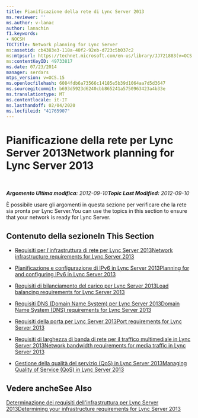 ```yaml
---
title: Pianificazione della rete di Lync Server 2013
ms.reviewer: ''
ms.author: v-lanac
author: lanachin
f1.keywords:
- NOCSH
TOCTitle: Network planning for Lync Server
ms:assetid: cb4383e3-118a-40f2-92eb-d723c5b037c2
ms:mtpsurl: https://technet.microsoft.com/en-us/library/JJ721883(v=OCS.15)
ms:contentKeyID: 49733817
ms.date: 07/23/2014
manager: serdars
mtps_version: v=OCS.15
ms.openlocfilehash: 6084fdb6a73566c14185e5b39d1064aa7d5d3647
ms.sourcegitcommit: b693d5923d6240cbb865241a5750963423a4b33e
ms.translationtype: MT
ms.contentlocale: it-IT
ms.lasthandoff: 02/04/2020
ms.locfileid: "41765907"
---
```

<div data-xmlns="http://www.w3.org/1999/xhtml">

<div class="topic" data-xmlns="http://www.w3.org/1999/xhtml" data-msxsl="urn:schemas-microsoft-com:xslt" data-cs="http://msdn.microsoft.com/en-us/">

<div data-asp="http://msdn2.microsoft.com/asp">

# <a name="network-planning-for-lync-server-2013"></a><span data-ttu-id="a1142-102">Pianificazione della rete per Lync Server 2013</span><span class="sxs-lookup"><span data-stu-id="a1142-102">Network planning for Lync Server 2013</span></span>

</div>

<div id="mainSection">

<div id="mainBody">

<span> </span>

<span data-ttu-id="a1142-103">_**Argomento Ultima modifica:** 2012-09-10_</span><span class="sxs-lookup"><span data-stu-id="a1142-103">_**Topic Last Modified:** 2012-09-10_</span></span>

<span data-ttu-id="a1142-104">È possibile usare gli argomenti in questa sezione per verificare che la rete sia pronta per Lync Server.</span><span class="sxs-lookup"><span data-stu-id="a1142-104">You can use the topics in this section to ensure that your network is ready for Lync Server.</span></span>

<div>

## <a name="in-this-section"></a><span data-ttu-id="a1142-105">Contenuto della sezione</span><span class="sxs-lookup"><span data-stu-id="a1142-105">In This Section</span></span>

  - [<span data-ttu-id="a1142-106">Requisiti per l'infrastruttura di rete per Lync Server 2013</span><span class="sxs-lookup"><span data-stu-id="a1142-106">Network infrastructure requirements for Lync Server 2013</span></span>](lync-server-2013-network-infrastructure-requirements.md)

  - [<span data-ttu-id="a1142-107">Pianificazione e configurazione di IPv6 in Lync Server 2013</span><span class="sxs-lookup"><span data-stu-id="a1142-107">Planning for and configuring IPv6 in Lync Server 2013</span></span>](lync-server-2013-planning-for-and-configuring-ipv6.md)

  - [<span data-ttu-id="a1142-108">Requisiti di bilanciamento del carico per Lync Server 2013</span><span class="sxs-lookup"><span data-stu-id="a1142-108">Load balancing requirements for Lync Server 2013</span></span>](lync-server-2013-load-balancing-requirements.md)

  - [<span data-ttu-id="a1142-109">Requisiti DNS (Domain Name System) per Lync Server 2013</span><span class="sxs-lookup"><span data-stu-id="a1142-109">Domain Name System (DNS) requirements for Lync Server 2013</span></span>](lync-server-2013-domain-name-system-dns-requirements.md)

  - [<span data-ttu-id="a1142-110">Requisiti della porta per Lync Server 2013</span><span class="sxs-lookup"><span data-stu-id="a1142-110">Port requirements for Lync Server 2013</span></span>](lync-server-2013-port-requirements.md)

  - [<span data-ttu-id="a1142-111">Requisiti di larghezza di banda di rete per il traffico multimediale in Lync Server 2013</span><span class="sxs-lookup"><span data-stu-id="a1142-111">Network bandwidth requirements for media traffic in Lync Server 2013</span></span>](lync-server-2013-network-bandwidth-requirements-for-media-traffic.md)

  - [<span data-ttu-id="a1142-112">Gestione della qualità del servizio (QoS) in Lync Server 2013</span><span class="sxs-lookup"><span data-stu-id="a1142-112">Managing Quality of Service (QoS) in Lync Server 2013</span></span>](lync-server-2013-managing-quality-of-service-qos.md)

</div>

<div>

## <a name="see-also"></a><span data-ttu-id="a1142-113">Vedere anche</span><span class="sxs-lookup"><span data-stu-id="a1142-113">See Also</span></span>


[<span data-ttu-id="a1142-114">Determinazione dei requisiti dell'infrastruttura per Lync Server 2013</span><span class="sxs-lookup"><span data-stu-id="a1142-114">Determining your infrastructure requirements for Lync Server 2013</span></span>](lync-server-2013-determining-your-infrastructure-requirements.md)  
  

</div>

</div>

<span> </span>

</div>

</div>

</div>

